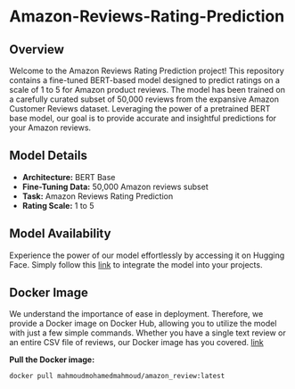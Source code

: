 # Amazon-Reviews-Rating-Prediction
## Overview

Welcome to the Amazon Reviews Rating Prediction project! This repository contains a fine-tuned BERT-based model designed to predict ratings on a scale of 1 to 5 for Amazon product reviews. The model has been trained on a carefully curated subset of 50,000 reviews from the expansive Amazon Customer Reviews dataset. Leveraging the power of a pretrained BERT base model, our goal is to provide accurate and insightful predictions for your Amazon reviews.

## Model Details

- **Architecture:** BERT Base
- **Fine-Tuning Data:** 50,000 Amazon reviews subset
- **Task:** Amazon Reviews Rating Prediction
- **Rating Scale:** 1 to 5

## Model Availability

Experience the power of our model effortlessly by accessing it on Hugging Face. Simply follow this [link](https://huggingface.co/MahmoudMohamed/Amazon_rating_review_model) to integrate the model into your projects.

## Docker Image

We understand the importance of ease in deployment. Therefore, we provide a Docker image on Docker Hub, allowing you to utilize the model with just a few simple commands. Whether you have a single text review or an entire CSV file of reviews, our Docker image has you covered.
[link](https://hub.docker.com/repository/docker/mahmoudmohamedmahmoud/amazon_review/general)

**Pull the Docker image:**

   ```bash
   docker pull mahmoudmohamedmahmoud/amazon_review:latest



